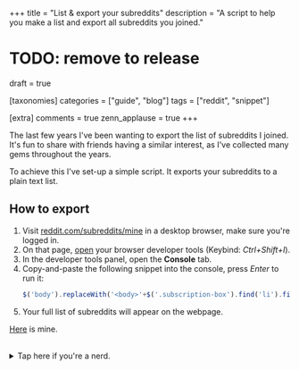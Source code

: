 +++
title = "List & export your subreddits"
description = "A script to help you make a list and export all subreddits you joined."

# TODO: remove to release
draft = true

[taxonomies]
categories = ["guide", "blog"]
tags = ["reddit", "snippet"]

[extra]
comments = true
zenn_applause = true
+++

The last few years I've been wanting to export the list of subreddits I joined.
It's fun to share with friends having a similar interest,
as I've collected many gems throughout the years.

To achieve this I've set-up a simple script.
It exports your subreddits to a plain text list.

<!-- more -->

## How to export
1.  Visit [reddit.com/subreddits/mine][list] in a desktop browser,
    make sure you're logged in.
2.  On that page, [open][developer-tools] your browser developer tools (Keybind: _Ctrl+Shift+I_).
3.  In the developer tools panel, open the **Console** tab.
4.  Copy-and-paste the following snippet into the console, press _Enter_ to run it:
    ```javascript
    $('body').replaceWith('<body>'+$('.subscription-box').find('li').find('a.title').map((_, d) => $(d).text()).get().join("<br>")+'</body>');javascript.void()
    ```
5.  Your full list of subreddits will appear on the webpage.

[Here][mine] is mine.

<br>

<details>
<summary>Tap here if you're a nerd.</summary>

## For nerds
Here is the above snippet, expanded:

```javascript
// Pluck list of subreddits from page, build plain text list
var subs = $('.subscription-box')
    .find('li')
    .find('a.title')
    .map((_, d) => $(d).text())
    .get()
    .join("<br>");

// Put list of subreddits on page
$('body').replaceWith('<body>' + subs +'</body>');

javascript.void()
```

Your complete list of subreddits is located in the sidebar on [that][list] page.
The script plucks the list of reddits from the list and puts it in an array.
Then the array is imploded in a string to show on the page.
Super simple.

</details>

[developer-tools]: https://developer.mozilla.org/en-US/docs/Learn/Common_questions/What_are_browser_developer_tools#How_to_open_the_devtools_in_your_browser
[list]: https://reddit.com/subreddits/mine
[mine]: https://gist.github.com/timvisee/5af8d219d0a88740cdac2351f2f77247
[reddit]: https://reddit.com/
